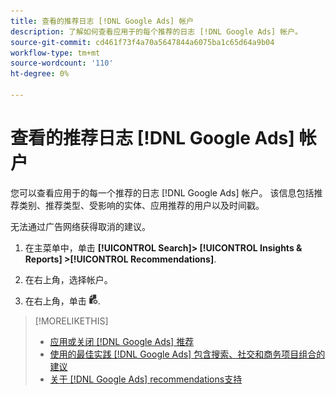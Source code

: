 ```yaml
---
title: 查看的推荐日志 [!DNL Google Ads] 帐户
description: 了解如何查看应用于的每个推荐的日志 [!DNL Google Ads] 帐户。
source-git-commit: cd461f73f4a70a5647844a6075ba1c65d64a9b04
workflow-type: tm+mt
source-wordcount: '110'
ht-degree: 0%

---
```


# 查看的推荐日志 [!DNL Google Ads] 帐户

您可以查看应用于的每一个推荐的日志 [!DNL Google Ads] 帐户。 该信息包括推荐类别、推荐类型、受影响的实体、应用推荐的用户以及时间戳。

无法通过广告网络获得取消的建议。

1. 在主菜单中，单击 **[!UICONTROL Search]> [!UICONTROL Insights & Reports] >[!UICONTROL Recommendations]**.

1. 在右上角，选择帐户。

1. 在右上角，单击 ![推荐日志](/help/search-social-commerce/assets/recommendations-log-view.png "推荐日志").

>[!MORELIKETHIS]
>
>* [应用或关闭 [!DNL Google Ads] 推荐](google-recommendation-apply-dismiss.md)
>* [使用的最佳实践 [!DNL Google Ads] 包含搜索、社交和商务项目组合的建议](google-recommendation-best-practices.md)
>* [关于 [!DNL Google Ads] recommendations支持](google-recommendation-support.md)

